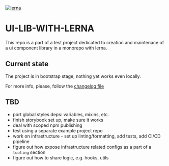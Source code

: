 [![lerna](https://img.shields.io/badge/maintained%20with-lerna-cc00ff.svg)](https://lerna.js.org/)

# UI-LIB-WITH-LERNA

This repo is a part of a test project dedicated to creation and maintenace of a ui component library in a monorepo with lerna.

## Current state

The project is in bootstrap stage, nothing yet works even locally.

For more info, please, follow the [changelog file](./CHANGELOG.md)

## TBD

- port global styles deps: variables, mixins, etc.
- finish storybook set up, make sure it works
- deal with scoped npm publishing
- test using a separate example project repo
- work on infrastructure - set up linting/formatting, add tests, add CI/CD pipeline
- figure out how expose infrastructure related configs as a part of a `tooling` section
- figure out how to share logic, e.g. hooks, utils

